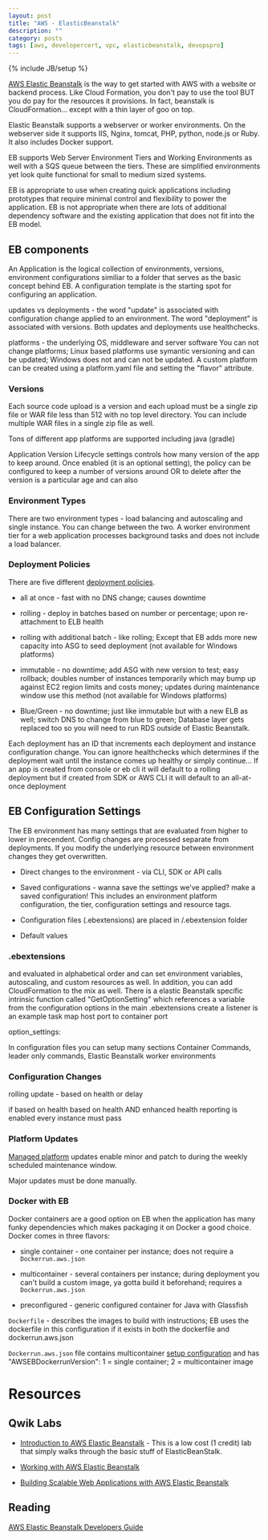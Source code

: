 ```yaml
---
layout: post
title: "AWS - ElasticBeanstalk"
description: ""
category: posts
tags: [aws, developercert, vpc, elasticbeanstalk, devopspro]
---
```

{% include JB/setup %}

[AWS Elastic Beanstalk](https://aws.amazon.com/elasticbeanstalk/) is the way to get started with AWS with a website or backend process. Like Cloud Formation, you don't pay to use the tool BUT you do pay for the resources it provisions. In fact, beanstalk is CloudFormation... except with a thin layer of goo on top.

Elastic Beanstalk supports a webserver or worker environments. On the webserver side it supports IIS, Nginx, tomcat, PHP, python, node.js or Ruby. It also includes Docker support.

EB supports Web Server Environment Tiers and Working Environments as well with a SQS queue between the tiers. These are simplified environments yet look quite functional for small to medium sized systems.

EB is appropriate to use when creating quick applications including prototypes that require minimal control and flexibility to power the application. EB is not appropriate when there are lots of additional dependency software and the existing application that does not fit into the EB model.

## EB components

An Application is the logical collection of environments, versions, environment configurations similiar to a folder that serves as the basic concept behind EB. A configuration template is the starting spot for configuring an application.

updates vs deployments - the word "update" is associated with configuration change applied to an environment. The word "deployment" is associated with versions. Both updates and deployments use healthchecks.

platforms - the underlying OS, middleware and server software  You can not change platforms; Linux based platforms use symantic versioning and can be updated; Windows does not and can not be updated. A custom platform can be created using a platform.yaml file and setting the "flavor" attribute.

### Versions

Each source code upload is a version and each upload must be a single zip file or WAR file less than 512 with no top level directory. You can include multiple WAR files in a single zip file as well. 

Tons of different app platforms are supported including java (gradle)

Application Version Lifecycle settings controls how many version of the app to keep around. Once enabled (it is an optional setting), the policy can be configured to keep a number of versions around OR to delete after the version is a particular age and can also 

### Environment Types 

There are two environment types - load balancing and autoscaling and single instance. You can change between the two. A worker environment tier for a web application processes background tasks and does not include a load balancer.

### Deployment Policies

There are five different [deployment policies](http://docs.aws.amazon.com/elasticbeanstalk/latest/dg/using-features.deploy-existing-version.html).

- all at once - fast with no DNS change; causes downtime 
  
- rolling - deploy in batches based on number or percentage; upon re-attachment to ELB health

- rolling with additional batch - like rolling; Except that EB adds more new capacity into ASG to seed deployment (not available for Windows platforms)
  
- immutable - no downtime; add ASG with new version to test; easy rollback; doubles number of instances temporarily which may bump up against EC2 region limits and costs money; updates during maintenance window use this method (not available for Windows platforms)

- Blue/Green - no downtime; just like immutable but with a new ELB as well; switch DNS to change from blue to green; Database layer gets replaced too so you will need to run RDS outside of Elastic Beanstalk.

Each deployment has an ID that increments each deployment and instance configuration change. You can ignore healthchecks which determines if the deployment wait until the instance comes up healthy or simply continue... If an app is created from console or eb cli it will default to a rolling deployment but if created from SDK or AWS CLI it will default to an all-at-once deployment

## EB Configuration Settings

The EB environment has many settings that are evaluated from higher to lower in precendent. Config changes are processed separate from deployments. If you modify the underlying resource between environment changes they get overwritten.

- Direct changes to the environment - via CLI, SDK or API calls

- Saved configurations - wanna save the settings we've applied? make a saved configuration! This includes an environment platform configuration, the tier, configuration settings and resource tags.

- Configuration files (.ebextensions) are placed in /.ebextension folder 

- Default values

### .ebextensions 
and evaluated in alphabetical order and can set environment variables, autoscaling, and custom resources as well. In addition, you can add CloudFormation to the mix as well. There is a elastic Beanstalk specific intrinsic function called "GetOptionSetting" which references a variable from the configuration options in the main
.ebextensions
  create a listener is an example task
  map host port to container port

  option_settings:

In configuration files you can setup many sections
  Container Commands, leader only commands, Elastic Beanstalk worker environments


### Configuration Changes


rolling update - based on health or delay

if based on health based on health AND enhanced health reporting is enabled every instance must pass

### Platform Updates

[Managed platform](http://docs.aws.amazon.com/elasticbeanstalk/latest/dg/environment-platform-update-managed.html#environment-platform-update-managed-window) updates enable minor and patch to during the weekly scheduled maintenance window.

Major updates must be done manually.


### Docker with EB

Docker containers are a good option on EB when the application has many funky dependencies which makes packaging it on Docker a good choice. Docker comes in three flavors:

- single container - one container per instance; does not require a ```Dockerrun.aws.json```

- multicontainer - several containers per instance; during deployment you can't build a custom image, ya gotta build it beforehand; requires a ```Dockerrun.aws.json```

- preconfigured - generic configured container for Java with Glassfish 

```Dockerfile``` - describes the images to build with instructions; EB uses the dockerfile in this configuration if it exists in both the dockerfile and dockerrun.aws.json

```Dockerrun.aws.json``` file contains multicontainer [setup configuration](http://docs.aws.amazon.com/elasticbeanstalk/latest/dg/create_deploy_docker_v2config.html) and has 
"AWSEBDockerrunVersion": 1 = single container; 2 = multicontainer image

# Resources

## Qwik Labs

* [Introduction to AWS Elastic Beanstalk](https://qwiklabs.com/focuses/2935) - This is a low cost (1 credit) lab that simply walks through the basic stuff of ElasticBeanStalk.

* [Working with AWS Elastic Beanstalk](https://qwiklabs.com/focuses/2559)

* [Building Scalable Web Applications with AWS Elastic Beanstalk](https://qwiklabs.com/focuses/2597)

## Reading
[AWS Elastic Beanstalk Developers Guide](http://docs.aws.amazon.com/elasticbeanstalk/latest/dg/Welcome.html)